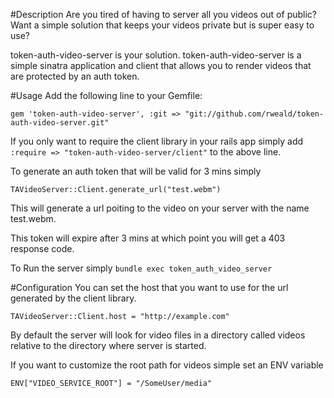 #Description
Are you tired of having to server all you videos out of public?
Want a simple solution that keeps your videos private but is super easy
to use?

token-auth-video-server is your solution. 
token-auth-video-server is a simple sinatra application and client that
allows you to render videos that are protected by an auth token.

#Usage
Add the following line to your Gemfile:

``` gem 'token-auth-video-server', :git => "git://github.com/rweald/token-auth-video-server.git" ```

If you only want to require the client library in your rails app simply
add ``` :require => "token-auth-video-server/client" ``` to the above
line. 

To generate an auth token that will be valid for 3 mins simply

```
TAVideoServer::Client.generate_url("test.webm")
```

This will generate a url poiting to the video on your server with the
name test.webm. 

This token will expire after 3 mins at which point you will get a 403
response code. 

To Run the server simply 
``` bundle exec token_auth_video_server ``` 

#Configuration
You can set the host that you want to use for the url generated by the
client library.

``` TAVideoServer::Client.host = "http://example.com" ```

By default the server will look for video files in a directory called
videos relative to the directory where server is started. 

If you want to customize the root path for videos simple set an ENV
variable

```ENV["VIDEO_SERVICE_ROOT"] = "/SomeUser/media" ```

